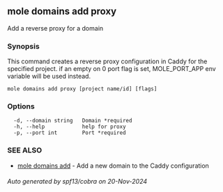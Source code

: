 ## mole domains add proxy

Add a reverse proxy for a domain

### Synopsis

This command creates a reverse proxy configuration in Caddy for the specified project.
	if an empty on 0 port flag is set, MOLE_PORT_APP env variable will be used instead.

```
mole domains add proxy [project name/id] [flags]
```

### Options

```
  -d, --domain string   Domain *required
  -h, --help            help for proxy
  -p, --port int        Port *required
```

### SEE ALSO

* [mole domains add](mole_domains_add.md)	 - Add a new domain to the Caddy configuration

###### Auto generated by spf13/cobra on 20-Nov-2024
